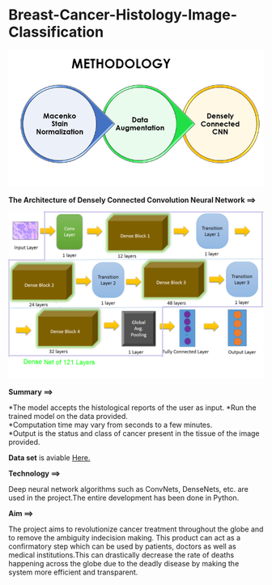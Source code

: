 # Breast-Cancer-Histology-Image-Classification
                                                 

![Methodology](/Image/Methods.PNG)

**The Architecture of Densely Connected Convolution Neural Network ==>**                                                                                                                                                                                                                      



![DenseNet](/Image/DenseNet.PNG)

**Summary ==>**

*The model accepts the histological reports of the user as input.                                                                        *Run the trained model on the data provided.                                                                                             
*Computation time may vary from seconds to a few minutes.                                                                              
*Output is the status and class of cancer present in the tissue of the image provided.  



**Data set** is aviable [Here.](https://rdm.inesctec.pt/dataset/nis-2017-003)

**Technology ==>**                                                                                                                        



Deep neural network algorithms such as ConvNets, DenseNets, etc. are used in the project.The entire development has been done in Python.

**Aim ==>**


The project aims to revolutionize cancer treatment throughout the globe and to remove the ambiguity indecision making. This product can act as a confirmatory step which can be used by patients, doctors as well as medical institutions.This can drastically decrease the rate of deaths happening across the globe due to the deadly disease by making the system more efficient and transparent.



